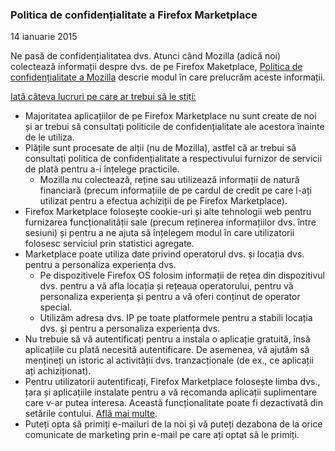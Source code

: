 ### Politica de confidențialitate a Firefox Marketplace
14 ianuarie 2015

Ne pasă de confidențialitatea dvs. Atunci când Mozilla (adică noi) colectează informații despre dvs. de pe Firefox Maketplace, [Politica de confidențialitate a Mozilla](https://www.mozilla.org/privacy/) descrie modul în care prelucrăm aceste informații.

<u>Iată câteva lucruri pe care ar trebui să le știți:</u>

- Majoritatea aplicațiilor de pe Firefox Marketplace nu sunt create de noi și ar trebui să consultați politicile de confidențialitate ale acestora înainte de le utiliza.
- Plățile sunt procesate de alții (nu de Mozilla), astfel că ar trebui să consultați politica de confidențialitate a respectivului furnizor de servicii de plată pentru a-i înțelege practicile.
  - Mozilla nu colectează, reține sau utilizează informații de natură financiară (precum informațiile de pe cardul de credit pe care l-ați utilizat pentru a efectua achiziții de pe Firefox Marketplace).
- Firefox Marketplace folosește cookie-uri și alte tehnologii web pentru furnizarea funcționalității sale (precum reținerea informațiilor dvs. între sesiuni) și pentru a ne ajuta să înțelegem modul în care utilizatorii folosesc serviciul prin statistici agregate.
- Marketplace poate utiliza date privind operatorul dvs. și locația dvs. pentru a personaliza experiența dvs.
  - Pe dispozitivele Firefox OS folosim informații de rețea din dispozitivul dvs. pentru a vă afla locația și rețeaua operatorului, pentru vă personaliza experiența și pentru a vă oferi conținut de operator special.
  - Utilizăm adresa dvs. IP pe toate platformele pentru a stabili locația dvs. și pentru a personaliza experiența dvs.
- Nu trebuie să vă autentificați pentru a instala o aplicație gratuită, însă aplicațiile cu plată necesită autentificare. De asemenea, vă ajutăm să mențineți un istoric al activității dvs. tranzacționale (de ex., ce aplicații ați achiziționat).
- Pentru utilizatorii autentificați, Firefox Marketplace folosește limba dvs., țara și aplicațiile instalate pentru a vă recomanda aplicații suplimentare care v-ar putea interesa.  Această funcționalitate poate fi dezactivată din setările contului.  [Află mai multe](https://support.mozilla.org/en-US/kb/recommendations-marketplace).
- Puteți opta să primiți e-mailuri de la noi și vă puteți dezabona de la orice comunicate de marketing prin e-mail pe care ați optat să le primiți.
